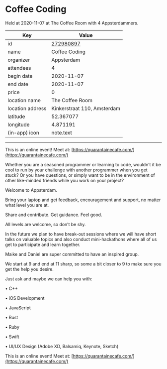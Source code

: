# Coffee Coding
Held at 2020-11-07 at The Coffee Room with 4 Appsterdammers.
        
|Key|Value
|---|---|
|id|[272980897](https://www.meetup.com/appsterdam/events/272980897/)|
|name|Coffee Coding|
|organizer|Appsterdam|
|attendees|4|
|begin date|2020-11-07|
|end date|2020-11-07|
|price|0|
|location name|The Coffee Room|
|location address|Kinkerstraat 110, Amsterdam|
|latitude|52.367077|
|longitude|4.871191|
|(in-app) icon|note.text|

---

This is an online event! Meet at: [https://quarantainecafe.com/](https://quarantainecafe.com/)

Whether you are a seasoned programmer or learning to code, wouldn’t it be cool to run by your challenge with another programmer when you get stuck? Or you have questions, or simply want to be in the environment of other like-minded friends while you work on your project?

Welcome to Appsterdam.

Bring your laptop and get feedback, encouragement and support, no matter what level you are at.

Share and contribute. Get guidance. Feel good.

All levels are welcome, so don’t be shy.

In the future we plan to have break-out sessions where we will have short talks on valuable topics and also conduct mini-hackathons where all of us get to participate and learn together.

Maike and Daniel are super committed to have an inspired group.

We start at 9 and end at 11 sharp, so some a bit closer to 9 to make sure you get the help you desire.

Just ask and maybe we can help you with:

• C++

• iOS Development

• JavaScript

• Rust

• Ruby

• Swift

• UI/UX Design (Adobe XD, Balsamiq, Keynote, Sketch)

This is an online event! Meet at: [https://quarantainecafe.com/](https://quarantainecafe.com/)


